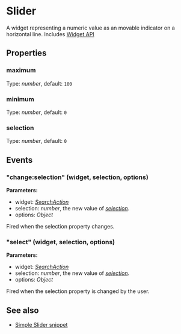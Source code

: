 ---
---
# Slider

A widget representing a numeric value as an movable indicator on a horizontal line.
Includes [Widget API](Widget.md)

## Properties

### maximum
Type: *number*, default: `100`

### minimum

Type: *number*, default: `0`

### selection

Type: *number*, default: `0`


## Events

### "change:selection" (widget, selection, options)

**Parameters:**

- widget: *[SearchAction](SearchAction.md)*
- selection: *number*, the new value of *[selection](#selection)*.
- options: *Object*

Fired when the selection property changes.

### "select" (widget, selection, options)

**Parameters:**

- widget: *[SearchAction](SearchAction.md)*
- selection: *number*, the new value of *[selection](#selection)*.
- options: *Object*

Fired when the selection property is changed by the user.


## See also

- [Simple Slider snippet](https://github.com/eclipsesource/tabris-js/blob/v1.1.0/snippets/slider/slider.js)
